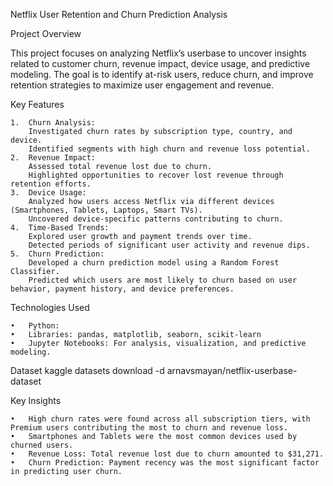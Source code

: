 Netflix User Retention and Churn Prediction Analysis

Project Overview

This project focuses on analyzing Netflix’s userbase to uncover insights related to customer churn, revenue impact, device usage, and predictive modeling. The goal is to identify at-risk users, reduce churn, and improve retention strategies to maximize user engagement and revenue.

Key Features

	1.	Churn Analysis:
		Investigated churn rates by subscription type, country, and device.
		Identified segments with high churn and revenue loss potential.
	2.	Revenue Impact:
		Assessed total revenue lost due to churn.
		Highlighted opportunities to recover lost revenue through retention efforts.
	3.	Device Usage:
		Analyzed how users access Netflix via different devices (Smartphones, Tablets, Laptops, Smart TVs).
		Uncovered device-specific patterns contributing to churn.
	4.	Time-Based Trends:
		Explored user growth and payment trends over time.
		Detected periods of significant user activity and revenue dips.
	5.	Churn Prediction:
		Developed a churn prediction model using a Random Forest Classifier.
		Predicted which users are most likely to churn based on user behavior, payment history, and device preferences.

Technologies Used

	•	Python:
	•	Libraries: pandas, matplotlib, seaborn, scikit-learn
	•	Jupyter Notebooks: For analysis, visualization, and predictive modeling.

Dataset  kaggle datasets download -d arnavsmayan/netflix-userbase-dataset

Key Insights

	•	High churn rates were found across all subscription tiers, with Premium users contributing the most to churn and revenue loss.
	•	Smartphones and Tablets were the most common devices used by churned users.
	•	Revenue Loss: Total revenue lost due to churn amounted to $31,271.
	•	Churn Prediction: Payment recency was the most significant factor in predicting user churn.

